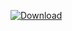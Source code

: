 [![Download](https://img.shields.io/badge/Download-Latest%20Version-blue.svg)](https://github.com/ViselnikAscet/JavaFxModernCurrencyConverter/raw/main/JavaFxProject.exe)
